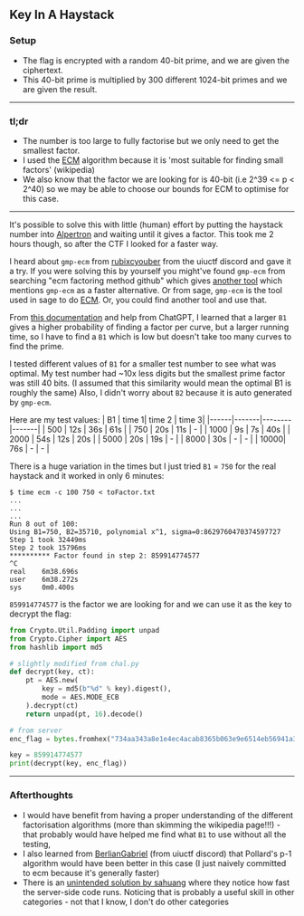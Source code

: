
## Key In A Haystack

### Setup
- The flag is encrypted with a random 40-bit prime, and we are given the ciphertext.
- This 40-bit prime is multiplied by 300 different 1024-bit primes and we are given the result.
---
### tl;dr
- The number is too large to fully factorise but we only need to get the smallest factor.
- I used the [ECM](https://en.wikipedia.org/wiki/Lenstra_elliptic-curve_factorization) algorithm because it is 'most suitable for finding small factors' (wikipedia)
- We also know that the factor we are looking for is 40-bit (i.e 2^39 <= p < 2^40) so we may be able to choose our bounds for ECM to optimise for this case.
---
It's possible to solve this with little (human) effort by putting the haystack number into [Alpertron](https://www.alpertron.com.ar/ECM.HTM) and waiting until it gives a factor. This took me 2 hours though, so after the CTF I looked for a faster way.


I heard about `gmp-ecm` from [rubixcyouber](https://discord.com/channels/722150434566963293/1257123741356265522/1257129480468824144) from the uiuctf discord and gave it a try.
If you were solving this by yourself you might've found `gmp-ecm` from searching "ecm factoring method github" which gives [another tool](https://github.com/GiacomoPope/LenstraECM) which mentions `gmp-ecm` as a faster alternative. Or from sage, `gmp-ecm` is the tool used in sage to do [ECM](https://doc.sagemath.org/html/en/reference/interfaces/sage/interfaces/ecm.html). Or, you could find another tool and use that.

From [this documentation](https://www.systutorials.com/docs/linux/man/1-gmp-ecm/) and help from ChatGPT, I learned that a larger `B1` gives a higher probability of finding a factor per curve, but a larger running time, so I have to find a `B1` which is low but doesn't take too many curves to find the prime.

I tested different values of `B1` for a smaller test number to see what was optimal.
My test number had ~10x less digits but the smallest prime factor was still 40 bits. (I assumed that this similarity would mean the optimal B1 is roughly the same)
Also, I didn't worry about `B2` because it is auto generated by `gmp-ecm`.

Here are my test values:
| B1   | time 1| time 2 | time 3|
|------|-------|--------|-------|
| 500  | 12s   | 36s    | 61s   |
| 750  | 20s   | 11s    |    -  |
| 1000 | 9s    | 7s     | 40s   |
| 2000 | 54s   | 12s    | 20s   |
| 5000 | 20s   | 19s    |    -  |
| 8000 | 30s   | -      |   -   |
| 10000| 76s   | -      |    -  |

There is a huge variation in the times but I just tried `B1` = `750` for the real haystack and it worked in only 6 minutes:

```
$ time ecm -c 100 750 < toFactor.txt 
...
...
...
Run 8 out of 100:
Using B1=750, B2=35710, polynomial x^1, sigma=0:8629760470374597727
Step 1 took 32449ms
Step 2 took 15796ms
********** Factor found in step 2: 859914774577
^C
real    6m38.696s
user    6m38.272s
sys     0m0.400s
```
`859914774577` is the factor we are looking for and we can use it as the key to decrypt the flag:
```py
from Crypto.Util.Padding import unpad
from Crypto.Cipher import AES
from hashlib import md5

# slightly modified from chal.py
def decrypt(key, ct):
    pt = AES.new(
        key = md5(b"%d" % key).digest(),
        mode = AES.MODE_ECB
    ).decrypt(ct)
    return unpad(pt, 16).decode()

# from server
enc_flag = bytes.fromhex("734aa343a8e1e4ec4acab8365b063e9e6514eb56941a39ac3ddc2837d596017fcb366400c3e192e88c17a5b6b3370a9c")

key = 859914774577
print(decrypt(key, enc_flag))
```
---
### Afterthoughts
- I would have benefit from having a proper understanding of the different factorisation algorithms (more than skimming the wikipedia page!!!) - that probably would have helped me find what `B1` to use without all the testing,
- I also learned from [BerlianGabriel](https://discord.com/channels/722150434566963293/1257123741356265522/1257128481788268657) (from uiuctf discord) that Pollard's p-1 algorithm would have been better in this case (I just naively committed to ecm because it's generally faster)
- There is an [unintended solution by sahuang](https://discord.com/channels/722150434566963293/1257123741356265522/1257145905388457984) where they notice how fast the server-side code runs. Noticing that is probably a useful skill in other categories - not that I know, I don't do other categories

